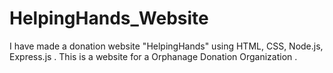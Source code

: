 # HelpingHands_Website
I have made a donation website "HelpingHands" using HTML, CSS, Node.js, Express.js . This is a website for a Orphanage Donation Organization .

